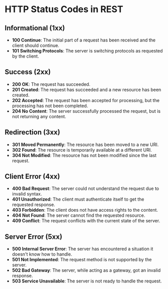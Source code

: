 # HTTP Status Codes in REST

## Informational (1xx)

- **100 Continue**: The initial part of a request has been received and the client should continue.
- **101 Switching Protocols**: The server is switching protocols as requested by the client.

## Success (2xx)

- **200 OK**: The request has succeeded.
- **201 Created**: The request has succeeded and a new resource has been created.
- **202 Accepted**: The request has been accepted for processing, but the processing has not been completed.
- **204 No Content**: The server successfully processed the request, but is not returning any content.

## Redirection (3xx)

- **301 Moved Permanently**: The resource has been moved to a new URI.
- **302 Found**: The resource is temporarily available at a different URI.
- **304 Not Modified**: The resource has not been modified since the last request.

## Client Error (4xx)

- **400 Bad Request**: The server could not understand the request due to invalid syntax.
- **401 Unauthorized**: The client must authenticate itself to get the requested response.
- **403 Forbidden**: The client does not have access rights to the content.
- **404 Not Found**: The server cannot find the requested resource.
- **409 Conflict**: The request conflicts with the current state of the server.

## Server Error (5xx)

- **500 Internal Server Error**: The server has encountered a situation it doesn't know how to handle.
- **501 Not Implemented**: The request method is not supported by the server.
- **502 Bad Gateway**: The server, while acting as a gateway, got an invalid response.
- **503 Service Unavailable**: The server is not ready to handle the request.
